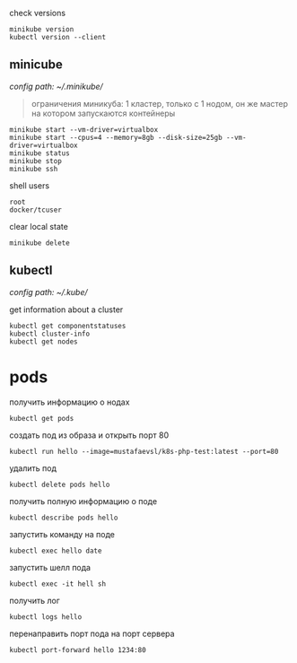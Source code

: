 check versions
```
minikube version
kubectl version --client
```

## minicube

*config path: ~/.minikube/*

> ограничения миникуба: 1 кластер, только с 1 нодом, он же мастер на котором запускаются контейнеры
```
minikube start --vm-driver=virtualbox
minikube start --cpus=4 --memory=8gb --disk-size=25gb --vm-driver=virtualbox
minikube status
minikube stop
minikube ssh
```

shell users
```
root
docker/tcuser
```
clear local state
```
minikube delete
```

## kubectl

*config path: ~/.kube/*

get information about a cluster
```
kubectl get componentstatuses
kubectl cluster-info
kubectl get nodes
```

# pods
получить информацию о нодах
```
kubectl get pods
```
создать под из образа и открыть порт 80
```
kubectl run hello --image=mustafaevsl/k8s-php-test:latest --port=80
```
удалить под
```
kubectl delete pods hello
```
получить полную информацию о поде
```
kubectl describe pods hello
```
запустить команду на поде
```
kubectl exec hello date
```
запустить шелл пода
```
kubectl exec -it hell sh
```
получить лог
```
kubectl logs hello
```
перенаправить порт пода на порт сервера
```
kubectl port-forward hello 1234:80
```